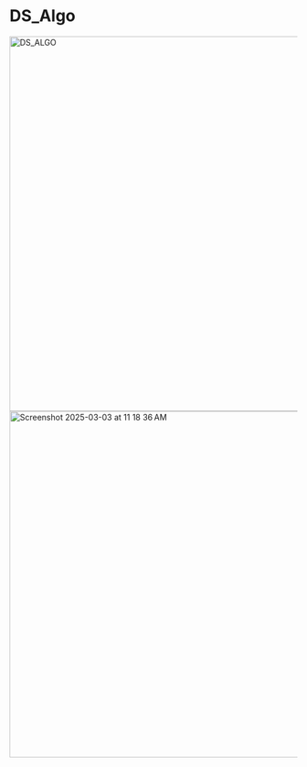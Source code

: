 # DS_Algo
<img width="929" height="656" alt="DS_ALGO" src="https://github.com/user-attachments/assets/fc3efdb1-b8ba-4cfb-a74e-58de20fa6c4e" />
<img width="553" height="606" alt="Screenshot 2025-03-03 at 11 18 36 AM" src="https://github.com/user-attachments/assets/0d2297bb-62ce-4945-acb2-bf47ba1bef95" />
